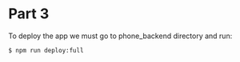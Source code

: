 # Part 3

To deploy the app we must go to phone_backend directory and run:
```consola
$ npm run deploy:full
```